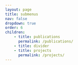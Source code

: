 ```yaml
---
layout: page
title: submenus
nav: false
dropdown: true
order: 6
children: 
    - title: publications
      permalink: /publications/
    - title: divider
    - title: projects
      permalink: /projects/
---
```


<!-- dropdown menu belongs to _pages -->